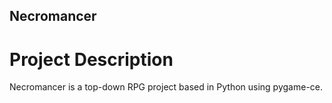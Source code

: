 ## Necromancer

# Project Description
Necromancer is a top-down RPG project based in Python using pygame-ce.

